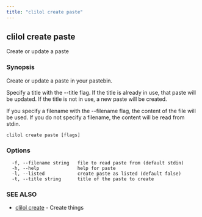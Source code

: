 ```yaml
---
title: "clilol create paste"
---
```

## clilol create paste

Create or update a paste

### Synopsis

Create or update a paste in your pastebin.

Specify a title with the --title flag. If the title is already in use,
that paste will be updated. If the title is not in use, a new paste will
be created.

If you specify a filename with the --filename flag, the content of the file
will be used. If you do not specify a filename, the content will be read
from stdin.

```
clilol create paste [flags]
```

### Options

```
  -f, --filename string   file to read paste from (default stdin)
  -h, --help              help for paste
  -l, --listed            create paste as listed (default false)
  -t, --title string      title of the paste to create
```

### SEE ALSO

* [clilol create](clilol_create.md)	 - Create things

